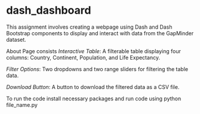 # dash_dashboard
This assignment involves creating a webpage using Dash and Dash Bootstrap components to display and interact with data from the GapMinder dataset.

About Page consists
*Interactive Table*: A filterable table displaying four columns: Country, Continent, Population, and Life Expectancy.

*Filter Options*: Two dropdowns and two range sliders for filtering the table data.

*Download Button*: A button to download the filtered data as a CSV file.

To run the code install necessary packages and run code using python file_name.py
